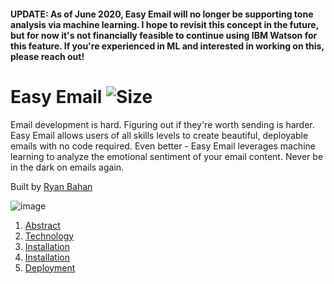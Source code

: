 #### UPDATE: As of June 2020, Easy Email will no longer be supporting tone analysis via machine learning. I hope to revisit this concept in the future, but for now it's not financially feasible to continue using IBM Watson for this feature. If you're experienced in ML and interested in working on this, please reach out!

# Easy Email ![Size](https://github-size-badge.herokuapp.com/ryanbahan/easy-email.svg)

Email development is hard. Figuring out if they're worth sending is harder. Easy Email allows users of all skills levels to create beautiful, deployable emails with no code required. Even better - Easy Email leverages machine learning to analyze the emotional sentiment of your email content. Never be in the dark on emails again.

Built by [Ryan Bahan](https://github.com/ryanbahan)

![image](https://user-images.githubusercontent.com/54119863/79816698-106e5300-8341-11ea-8a59-8334843901e6.png)

1. [Abstract](#1-abstract)
2. [Technology](#2-technology)
3. [Installation](#3-installation)
4. [Installation](#4-testing)
5. [Deployment](#5-deployment)
